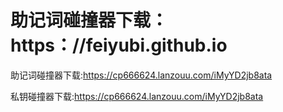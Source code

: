 # 助记词碰撞器下载：https：//feiyubi.github.io

助记词碰撞器下载:https://cp666624.lanzouu.com/iMyYD2jb8ata

私钥碰撞器下载:https://cp666624.lanzouu.com/iMyYD2jb8ata
